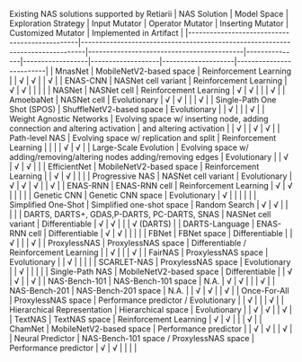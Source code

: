 Existing NAS solutions supported by Retiarii
| NAS Solution                                  | Model Space                                                                   | Exploration Strategy                      | Input Mutator | Operator Mutator | Inserting Mutator | Customized Mutator | Implemented in Artifact |
|-----------------------------------------------|-------------------------------------------------------------------------------|-------------------------------------------|---------------|------------------|-------------------|--------------------|-------------------------|
| MnasNet                                       | MobileNetV2-based space                                                       | Reinforcement Learning                    |               | √                | √                 |                    | √                       |
| ENAS-CNN                                      | NASNet cell variant                                                           | Reinforcement Learning                    | √             | √                |                   |                    |                         |
| NASNet                                        | NASNet cell                                                                   | Reinforcement Learning                    | √             | √                |                   |                    | √                       |
| AmoebaNet                                     | NASNet cell                                                                   | Evolutionary                              | √             | √                |                   |                    | √                       |
| Single-Path One Shot (SPOS)                   | ShuffleNetV2-based space                                                      | Evolutionary                              |               | √                |                   |                    | √                       |
| Weight Agnostic Networks                      | Evolving space w/ inserting node, adding connection and altering   activation | and altering activation                   |               | √                |                   | √                  | √                       |
| Path-level   NAS                              | Evolving space w/ replication and split                                       | Reinforcement Learning                    |               |                  |                   | √                  | √                       |
| Large-Scale   Evolution                       | Evolving space w/   adding/removing/altering nodes adding/removing edges      | Evolutionary                              |               | √                | √                 | √                  |                         |
| EfficientNet                                  | MobileNetV2-based space                                                       | Reinforcement Learning                    |               | √                | √                 |                    |                         |
| Progressive NAS                               | NASNet cell variant                                                           | Evolutionary                              | √             | √                | √                 |                    | √                       |
| ENAS-RNN                                      | ENAS-RNN cell                                                                 | Reinforcement Learning                    | √             | √                |                   |                    |                         |
| Genetic CNN                                   | Genetic CNN space                                                             | Evolutionary                              | √             |                  |                   |                    |                         |
| Simplified One-Shot                           | Simplified one-shot space                                                     | Random Search                             | √             | √                |                   |                    |                         |
| DARTS, DARTS+, GDAS,P-DARTS, PC-DARTS,   SNAS | NASNet cell variant                                                           | Differentiable                            | √             | √                |                   |                    | √ (DARTS)               |
| DARTS-Language                                | ENAS-RNN cell                                                                 | Differentiable                            | √             | √                |                   |                    |                         |
| FBNet                                         | FBNet space                                                                   | Differentiable                            |               | √                |                   |                    | √                       |
| ProxylessNAS                                  | ProxylessNAS space                                                            | Differentiable / Reinforcement   Learning |               | √                |                   |                    | √                       |
| FairNAS                                       | ProxylessNAS space                                                            | Evolutionary                              |               | √                |                   |                    |                         |
| SCARLET-NAS                                   | ProxylessNAS space                                                            | Evolutionary                              |               | √                |                   |                    |                         |
| Single-Path NAS                               | MobileNetV2-based space                                                       | Differentiable                            |               | √                | √                 |                    | √                       |
| NAS-Bench-101                                 | NAS-Bench-101 space                                                           | N.A.                                      | √             | √                |                   |                    | √                       |
| NAS-Bench-201                                 | NAS-Bench-201 space                                                           | N.A.                                      |               | √                | √                 |                    | √                       |
| Once-For-All                                  | ProxylessNAS space                                                            | Performance predictor / Evolutionary      |               | √                |                   |                    | √                       |
| Hierarchical Representation                   | Hierarchical space                                                            | Evolutionary                              |               | √                | √                 |                    | √                       |
| TextNAS                                       | TextNAS space                                                                 | Reinforcement Learning                    | √             | √                |                   |                    | √                       |
| ChamNet                                       | MobileNetV2-based space                                                       | Performance predictor                     |               | √                | √                 |                    | √                       |
| Neural Predictor                              | NAS-Bench-101 space / ProxylessNAS space                                      | Performance predictor                     | √             | √                |                   |                    |                         |
